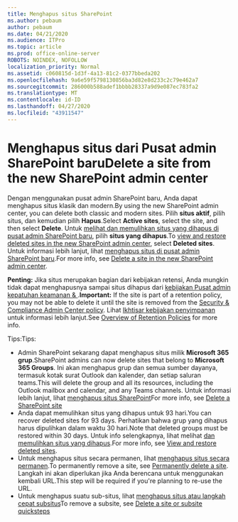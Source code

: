 ```yaml
---
title: Menghapus situs SharePoint
ms.author: pebaum
author: pebaum
ms.date: 04/21/2020
ms.audience: ITPro
ms.topic: article
ms.prod: office-online-server
ROBOTS: NOINDEX, NOFOLLOW
localization_priority: Normal
ms.assetid: c060815d-1d3f-4a13-81c2-0377bbeda202
ms.openlocfilehash: 9a6e59f5798130856ba3d82e8d233c2c79e462a7
ms.sourcegitcommit: 286000b588adef1bbbb28337a9d9e087ec783fa2
ms.translationtype: MT
ms.contentlocale: id-ID
ms.lasthandoff: 04/27/2020
ms.locfileid: "43911547"
---
```

# <a name="delete-a-site-from-the-new-sharepoint-admin-center"></a><span data-ttu-id="53a9b-102">Menghapus situs dari Pusat admin SharePoint baru</span><span class="sxs-lookup"><span data-stu-id="53a9b-102">Delete a site from the new SharePoint admin center</span></span>

<span data-ttu-id="53a9b-103">Dengan menggunakan pusat admin SharePoint baru, Anda dapat menghapus situs klasik dan modern.</span><span class="sxs-lookup"><span data-stu-id="53a9b-103">By using the new SharePoint admin center, you can delete both classic and modern sites.</span></span> <span data-ttu-id="53a9b-104">Pilih **situs aktif**, pilih situs, dan kemudian pilih **Hapus**.</span><span class="sxs-lookup"><span data-stu-id="53a9b-104">Select **Active sites**, select the site, and then select **Delete**.</span></span> <span data-ttu-id="53a9b-105">Untuk [melihat dan memulihkan situs yang dihapus di pusat admin SharePoint baru](https://docs.microsoft.com/sharepoint/view-and-restore-deleted-sites-in-new-admin-center), pilih **situs yang dihapus**.</span><span class="sxs-lookup"><span data-stu-id="53a9b-105">To [view and restore deleted sites in the new SharePoint admin center](https://docs.microsoft.com/sharepoint/view-and-restore-deleted-sites-in-new-admin-center), select **Deleted sites**.</span></span> <span data-ttu-id="53a9b-106">Untuk informasi lebih lanjut, lihat [menghapus situs di pusat admin SharePoint baru](https://docs.microsoft.com/sharepoint/delete-site-collection#delete-a-site-in-the-new-sharepoint-admin-center).</span><span class="sxs-lookup"><span data-stu-id="53a9b-106">For more info, see [Delete a site in the new SharePoint admin center](https://docs.microsoft.com/sharepoint/delete-site-collection#delete-a-site-in-the-new-sharepoint-admin-center).</span></span>

<span data-ttu-id="53a9b-107">**Penting:** Jika situs merupakan bagian dari kebijakan retensi, Anda mungkin tidak dapat menghapusnya sampai situs dihapus dari [kebijakan Pusat admin kepatuhan keamanan &amp; ](https://protection.office.com/?rfr=AdminCenter#/homepage).</span><span class="sxs-lookup"><span data-stu-id="53a9b-107">**Important:** If the site is part of a retention policy, you may not be able to delete it until the site is removed from the [Security &amp; Compliance Admin Center policy](https://protection.office.com/?rfr=AdminCenter#/homepage).</span></span> <span data-ttu-id="53a9b-108">Lihat [Ikhtisar kebijakan penyimpanan](https://docs.microsoft.com/office365/securitycompliance/retention-policies#content-in-onedrive-accounts-and-sharepoint-sites) untuk informasi lebih lanjut.</span><span class="sxs-lookup"><span data-stu-id="53a9b-108">See [Overview of Retention Policies](https://docs.microsoft.com/office365/securitycompliance/retention-policies#content-in-onedrive-accounts-and-sharepoint-sites) for more info.</span></span> 

<span data-ttu-id="53a9b-109">Tips:</span><span class="sxs-lookup"><span data-stu-id="53a9b-109">Tips:</span></span>
- <span data-ttu-id="53a9b-110">Admin SharePoint sekarang dapat menghapus situs milik **Microsoft 365 grup**.</span><span class="sxs-lookup"><span data-stu-id="53a9b-110">SharePoint admins can now delete sites that belong to **Microsoft 365 Groups**.</span></span> <span data-ttu-id="53a9b-111">Ini akan menghapus grup dan semua sumber dayanya, termasuk kotak surat Outlook dan kalender, dan setiap saluran teams.</span><span class="sxs-lookup"><span data-stu-id="53a9b-111">This will delete the group and all its resources, including the Outlook mailbox and calendar, and any Teams channels.</span></span> <span data-ttu-id="53a9b-112">Untuk informasi lebih lanjut, lihat [menghapus situs SharePoint](https://docs.microsoft.com/sharepoint/manage-sites-in-new-admin-center#delete-a-site)</span><span class="sxs-lookup"><span data-stu-id="53a9b-112">For more info, see [Delete a SharePoint site](https://docs.microsoft.com/sharepoint/manage-sites-in-new-admin-center#delete-a-site)</span></span>
- <span data-ttu-id="53a9b-113">Anda dapat memulihkan situs yang dihapus untuk 93 hari.</span><span class="sxs-lookup"><span data-stu-id="53a9b-113">You can recover deleted sites for 93 days.</span></span> <span data-ttu-id="53a9b-114">Perhatikan bahwa grup yang dihapus harus dipulihkan dalam waktu 30 hari.</span><span class="sxs-lookup"><span data-stu-id="53a9b-114">Note that deleted groups must be restored within 30 days.</span></span> <span data-ttu-id="53a9b-115">Untuk info selengkapnya, lihat melihat [dan memulihkan situs yang dihapus](https://docs.microsoft.com/sharepoint/view-and-restore-deleted-sites-in-new-admin-center).</span><span class="sxs-lookup"><span data-stu-id="53a9b-115">For more info, see [View and restore deleted sites](https://docs.microsoft.com/sharepoint/view-and-restore-deleted-sites-in-new-admin-center).</span></span>
- <span data-ttu-id="53a9b-116">Untuk menghapus situs secara permanen, lihat [menghapus situs secara permanen](https://docs.microsoft.com/sharepoint/delete-site-collection#permanently-delete-a-site).</span><span class="sxs-lookup"><span data-stu-id="53a9b-116">To permanently remove a site, see [Permanently delete a site](https://docs.microsoft.com/sharepoint/delete-site-collection#permanently-delete-a-site).</span></span> <span data-ttu-id="53a9b-117">Langkah ini akan diperlukan jika Anda berencana untuk menggunakan kembali URL.</span><span class="sxs-lookup"><span data-stu-id="53a9b-117">This step will be required if you're planning to re-use the URL.</span></span> 
- <span data-ttu-id="53a9b-118">Untuk menghapus suatu sub-situs, lihat [menghapus situs atau langkah cepat subsitus](https://support.office.com/article/Delete-a-SharePoint-site-or-subsite-bc37b743-0cef-475e-9a8c-8fc4d40179fb#__bkmkshortcut)</span><span class="sxs-lookup"><span data-stu-id="53a9b-118">To remove a subsite, see [Delete a site or subsite quicksteps](https://support.office.com/article/Delete-a-SharePoint-site-or-subsite-bc37b743-0cef-475e-9a8c-8fc4d40179fb#__bkmkshortcut)</span></span>

